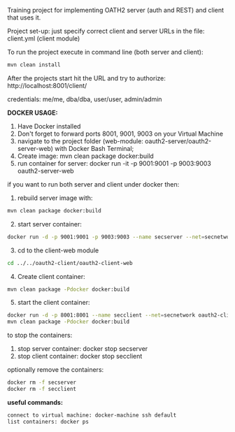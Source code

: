 Training project for implementing OATH2 server (auth and REST) and client that uses it.

Project set-up:
just specify correct client and server URLs in the file: client.yml (client module)

To run the project execute in command line (both server and client): 
```sh
mvn clean install
```
After the projects start hit the URL and try to authorize: http://localhost:8001/client/

credentials: me/me, dba/dba, user/user, admin/admin

**DOCKER USAGE:**
1) Have Docker installed  
2) Don't forget to forward ports 8001, 9001, 9003 on your Virtual Machine 
3) navigate to the project folder (web-module: oauth2-server/oauth2-server-web) with Docker Bash Terminal;
4) Create image: mvn clean package docker:build
5) run container for server: docker run -it -p 9001:9001 -p 9003:9003 oauth2-server-web

if you want to run both server and client under docker then:
1) rebuild server image with: 
```sh
mvn clean package docker:build
```
2) start server container: 
```sh
docker run -d -p 9001:9001 -p 9003:9003 --name secserver --net=secnetwork oauth2-server-web
```
3) cd to the client-web module
```sh
cd ../../oauth2-client/oauth2-client-web
```
4) Create client container:
```sh
mvn clean package -Pdocker docker:build
```
5) start the client container: 
```sh
docker run -d -p 8001:8001 --name secclient --net=secnetwork oauth2-client-web
mvn clean package -Pdocker docker:build
```
to stop the containers:
1) stop server container: docker stop secserver
2) stop client container: docker stop secclient

optionally remove the containers:
```sh
docker rm -f secserver
docker rm -f secclient
```


**useful commands:**
```sh
connect to virtual machine: docker-machine ssh default
list containers: docker ps
```



